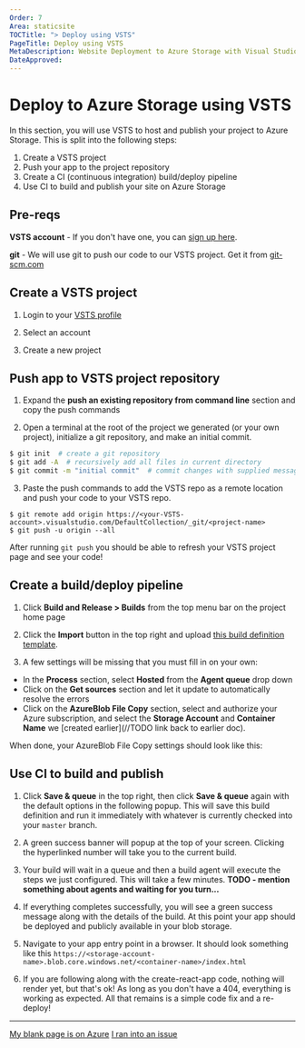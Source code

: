 ```yaml
---
Order: 7
Area: staticsite
TOCTitle: "> Deploy using VSTS"
PageTitle: Deploy using VSTS
MetaDescription: Website Deployment to Azure Storage with Visual Studio Code
DateApproved:
---
```

# Deploy to Azure Storage using VSTS

In this section, you will use VSTS to host and publish your project to Azure Storage. This is split into the following steps:

1. Create a VSTS project
2. Push your app to the project repository
3. Create a CI (continuous integration) build/deploy pipeline
4. Use CI to build and publish your site on Azure Storage

## Pre-reqs
**VSTS account** - If you don't have one, you can [sign up here](https://www.visualstudio.com/team-services/).

**git** - We will use git to push our code to our VSTS project.
Get it from [git-scm.com](https://git-scm.com/downloads)

## Create a VSTS project

1. Login to your [VSTS profile](http://app.vsaex.visualstudio.com)

2. Select an account

3. Create a new project

## Push app to VSTS project repository

1. Expand the **push an existing repository from command line** section and copy the push commands

2. Open a terminal at the root of the project we generated (or your own project), initialize a git repository, and make an initial commit.

```bash
$ git init  # create a git repository
$ git add -A  # recursively add all files in current directory
$ git commit -m "initial commit"  # commit changes with supplied message
```

3. Paste the push commands to add the VSTS repo as a remote location and push your code to your VSTS repo.

```
$ git remote add origin https://<your-VSTS-account>.visualstudio.com/DefaultCollection/_git/<project-name>
$ git push -u origin --all
```

After running `git push` you should be able to refresh your VSTS project page and see your code!

## Create a build/deploy pipeline

1. Click **Build and Release > Builds** from the top menu bar on the project home page

2. Click the **Import** button in the top right and upload [this build definition template](https://raw.githubusercontent.com/bowdenk7/React-VSTS-build-definition/master/storage-deploy.json).

3. A few settings will be missing that you must fill in on your own:
- In the **Process** section, select **Hosted** from the **Agent queue** drop down
- Click on the **Get sources** section and let it update to automatically resolve the errors
- Click on the **AzureBlob File Copy** section, select and authorize your Azure subscription, and select the **Storage Account** and **Container Name** we [created earlier](//TODO link back to earlier doc).

When done, your AzureBlob File Copy settings should look like this:

## Use CI to build and publish

1. Click **Save & queue** in the top right, then click **Save & queue** again with the default options in the following popup.
This will save this build definition and run it immediately with whatever is currently checked into your `master` branch.

2. A green success banner will popup at the top of your screen.
Clicking the hyperlinked number will take you to the current build.

3. Your build will wait in a queue and then a build agent will execute the steps we just configured.
This will take a few minutes.
**TODO - mention something about agents and waiting for you turn...**

4. If everything completes successfully, you will see a green success message along with the details of the build.
At this point your app should be deployed and publicly available in your blob storage.

5. Navigate to your app entry point in a browser.
It should look something like this `https://<storage-account-name>.blob.core.windows.net/<container-name>/index.html`

6. If you are following along with the create-react-app code, nothing will render yet, but that's ok!
As long as you don't have a 404, everything is working as expected.
All that remains is a simple code fix and a re-deploy!
----

<a class="tutorial-next-btn" href="/tutorials/static-website/code-change">My blank page is on Azure</a> <a class="tutorial-feedback-btn" onclick="reportIssue('node-deployment-staticwebsite', 'deploy-VSTS')" href="javascript:void(0)">I ran into an issue</a>
